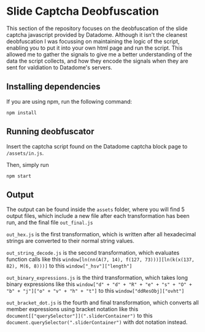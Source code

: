 # Slide Captcha Deobfuscation

This section of the repository focuses on the deobfuscation of the slide captcha javascript provided by Datadome. Although it isn't the cleanest deobfuscation I was focussing on maintaining the logic of the script, enabling you to put it into your own html page and run the script. This allowed me to gather the signals to give me a better understanding of the data the script collects, and how they encode the signals when they are sent for valdiation to Datadome's servers.


## Installing dependencies

If you are using npm, run the following command:

```npm install```



## Running deobfuscator

Insert the captcha script found on the Datadome captcha block page to `/assets/in.js`.

Then, simply run 

```npm start```


## Output

The output can be found inside the `assets` folder, where you will find 5 output files, which include a new file after each transformation has been run, and the final file `out_final.js`

`out_hex.js` is the first transformation, which is written after all hexadecimal strings are converted to their normal string values.

`out_string_decode.js` is the second transformation, which evaluates function calls like this `window[ln(nn(A(7, 14), f(127, 73)))][ln(k(x(137, 82), M(6, 8)))]` to this `window["_hsv"]["length"]`

`out_binary_expressions.js` is the third transformation, which takes long binary expressions like this `window["d" + "d" + "R" + "e" + "s" + "O" + "b" + "j"]["o" + "v" + "h" + "t"]` to this `window["ddResObj]["ovht"]`

`out_bracket_dot.js` is the fourth and final transformation, which converts all member expressions using bracket notation like this `document[["querySelector"]](".sliderContainer")` to this `document.querySelector(".sliderContainer")` with dot notation instead.

